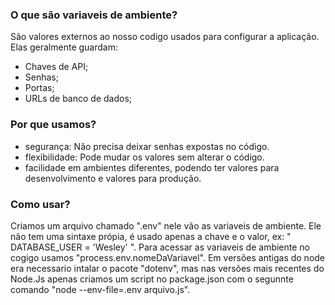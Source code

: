 ### O que são variaveis de ambiente?
São valores externos ao nosso codigo usados para configurar a aplicação.
Elas geralmente guardam:
 - Chaves de API;
 - Senhas;
 - Portas;
 - URLs de banco de dados;

### Por que usamos?
 - segurança: Não precisa deixar senhas expostas no código.
 - flexibilidade: Pode mudar os valores sem alterar o código.
 - facilidade em ambientes diferentes, podendo ter valores para desenvolvimento e valores para produção.


### Como usar?
 Criamos um arquivo chamado ".env" nele vão as variaveis de ambiente. Ele não tem uma sintaxe própia, é usado apenas a chave e o valor, ex: " DATABASE_USER = 'Wesley' ". 
 Para acessar as variaveis de ambiente no cogigo usamos "process.env.nomeDaVariavel". Em versões antigas do node era necessario intalar o pacote "dotenv", mas nas versões mais recentes do Node.Js apenas criamos um script no package.json com o segunnte comando "node --env-file=.env arquivo.js".
